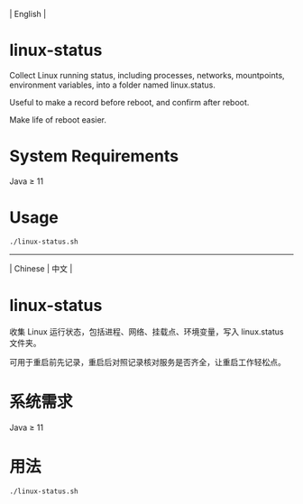 | English |

# linux-status
Collect Linux running status, including processes, networks, mountpoints, environment variables, into a folder named linux.status.

Useful to make a record before reboot, and confirm after reboot.

Make life of reboot easier.

# System Requirements
Java ≥ 11

# Usage
```bash
./linux-status.sh
```

- - - -

| Chinese | 中文 |

# linux-status
收集 Linux 运行状态，包括进程、网络、挂载点、环境变量，写入 linux.status 文件夹。

可用于重启前先记录，重启后对照记录核对服务是否齐全，让重启工作轻松点。

# 系统需求
Java ≥ 11

# 用法
```bash
./linux-status.sh
```
